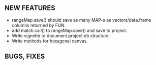 



NEW FEATURES
------------
  * rangeMap.save() should save as many MAP-s as vectors/data.frame columns returned by FUN.
  * add match.call() to rangeMap.save()  and save to project.
  * Write vignette  to document project db structure.
  * Write methods for hexagonal canvas.

BUGS, FIXES
-----------




